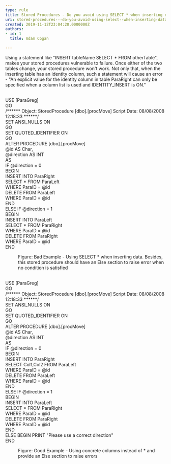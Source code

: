 ```yaml
---
type: rule
title: Stored Procedures - Do you avoid using SELECT * when inserting data?
uri: stored-procedures---do-you-avoid-using-select--when-inserting-data
created: 2019-11-12T23:04:20.0000000Z
authors:
- id: 1
  title: Adam Cogan

---
```




<span class='intro'> ​Using a statement like &quot;INSERT tableName SELECT * FROM otherTable&quot;, makes your stored procedures vulnerable to failure. Once either of the two tables change, your stored procedure won't work. Not only that, when the inserting table has an identity column, such a statement will cause an error - &quot;An explicit value for the identity column in table ParaRight can only be specified when a column list is used and IDENTITY_INSERT is ON.&quot;<br><br> </span>

<p class="ssw15-rteElement-CodeArea">​USE [ParaGreg]<br>GO<br>/****** Object&#58; StoredProcedure [dbo].[procMove] Script Date&#58; 08/08/2008 12&#58;18&#58;33 ******/<br>SET ANSI_NULLS ON<br>GO<br>SET QUOTED_IDENTIFIER ON<br>GO<br>ALTER PROCEDURE [dbo].[procMove]<br>@id AS Char,<br>@direction AS INT<br>AS<br>IF @direction = 0<br>BEGIN<br> INSERT INTO ParaRight<br> SELECT * FROM ParaLeft<br> WHERE ParaID = @id<br> DELETE FROM ParaLeft<br> WHERE ParaID = @id<br>END<br>ELSE IF @direction = 1<br>BEGIN<br> INSERT INTO ParaLeft<br> SELECT * FROM ParaRight<br> WHERE ParaID = @id<br> DELETE FROM ParaRight<br> WHERE ParaID = @id<br>END</p><dd class="ssw15-rteElement-FigureBad">​Figure&#58;&#160;Bad Example -&#160;Using SELECT * when inserting data. Besides, this stored procedure should have an Else section to raise error when no condition is satisfied<br></dd><p class="ssw15-rteElement-CodeArea"><br>USE [ParaGreg]<br>GO<br>/****** Object&#58; StoredProcedure [dbo].[procMove] Script Date&#58; 08/08/2008 12&#58;18&#58;33 ******/<br>SET ANSI_NULLS ON<br>GO<br>SET QUOTED_IDENTIFIER ON<br>GO<br>ALTER PROCEDURE [dbo].[procMove]<br>@id AS Char,<br>@direction AS INT<br>AS<br>IF @direction = 0<br>BEGIN<br> INSERT INTO ParaRight<br> SELECT Col1,Col2 FROM ParaLeft<br> WHERE ParaID = @id<br> DELETE FROM ParaLeft<br> WHERE ParaID = @id<br>END<br>ELSE IF @direction = 1<br>BEGIN<br> INSERT INTO ParaLeft<br> SELECT * FROM ParaRight<br> WHERE ParaID = @id<br> DELETE FROM ParaRight<br> WHERE ParaID = @id<br>END<br>ELSE BEGIN PRINT &quot;Please use a correct direction&quot;<br> END</p><dd class="ssw15-rteElement-FigureGood">Figure&#58; Good Example -&#160;Using concrete columns instead of * and provide an Else section to raise errors​​<br></dd>


